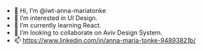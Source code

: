 - 👋 Hi, I’m @iwt-anna-mariatonke
- 👀 I’m interested in UI Design.
- 🌱 I’m currently learning React.
- 💞️ I’m looking to collaborate on Aviv Design System.
- 📫 https://www.linkedin.com/in/anna-maria-tonke-94893821b/

<!---
iwt-anna-mariatonke/iwt-anna-mariatonke is a ✨ special ✨ repository because its `README.md` (this file) appears on your GitHub profile.
You can click the Preview link to take a look at your changes.
--->
